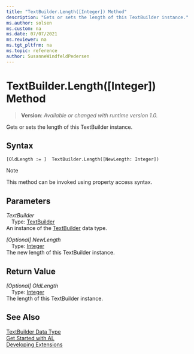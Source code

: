 ```yaml
---
title: "TextBuilder.Length([Integer]) Method"
description: "Gets or sets the length of this TextBuilder instance."
ms.author: solsen
ms.custom: na
ms.date: 07/07/2021
ms.reviewer: na
ms.tgt_pltfrm: na
ms.topic: reference
author: SusanneWindfeldPedersen
---
```

[//]: # (START>DO_NOT_EDIT)
[//]: # (IMPORTANT:Do not edit any of the content between here and the END>DO_NOT_EDIT.)
[//]: # (Any modifications should be made in the .xml files in the ModernDev repo.)
# TextBuilder.Length([Integer]) Method
> **Version**: _Available or changed with runtime version 1.0._

Gets or sets the length of this TextBuilder instance.


## Syntax
```AL
[OldLength := ]  TextBuilder.Length([NewLength: Integer])
```
> [!NOTE]
> This method can be invoked using property access syntax.
## Parameters
*TextBuilder*  
&emsp;Type: [TextBuilder](textbuilder-data-type.md)  
An instance of the [TextBuilder](textbuilder-data-type.md) data type.  

*[Optional] NewLength*  
&emsp;Type: [Integer](../integer/integer-data-type.md)  
The new length of this TextBuilder instance.  


## Return Value
*[Optional] OldLength*  
&emsp;Type: [Integer](../integer/integer-data-type.md)  
The length of this TextBuilder instance.


[//]: # (IMPORTANT: END>DO_NOT_EDIT)
## See Also
[TextBuilder Data Type](textbuilder-data-type.md)  
[Get Started with AL](../../devenv-get-started.md)  
[Developing Extensions](../../devenv-dev-overview.md)